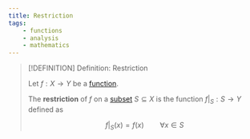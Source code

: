 ```yaml
---
title: Restriction
tags:
    - functions
    - analysis
    - mathematics
---
```


>[!DEFINITION] Definition: Restriction
>
>Let $f: X \to Y$ be a [function](./index.md).
>
>The **restriction** of $f$ on a [subset](../../Set%20Theory/index.md) $S \subseteq X$ is the function $f\big|_S: S \to Y$ defined as
>
>$$
>f\big|_S (x) = f(x) \qquad \forall x \in S
>$$
>